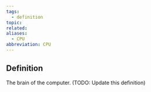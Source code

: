 ```yaml
---
tags:
  - definition
topic: 
related: 
aliases:
  - CPU
abbreviation: CPU
---
```

## Definition
The brain of the computer. (TODO: Update this definition)